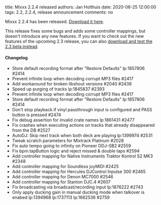 title: Mixxx 2.2.4 released
authors: Jan Holthuis
date: 2020-06-25 12:00:00
tags: 2.2, 2.2.4, release announcement
comments: no

Mixxx 2.2.4 has been released.
[Download it here]({filename}/pages/download.md#stable).

This release fixes some bugs and adds some controller mappings, but doesn't introduce any new features.
If you want to check out the new features of the upcoming 2.3 release, you can also [download and test the 2.3 beta instead]({filename}/news/2020-06-07-mixxx-2-3-beta-released.md).

#### Changelog

* Store default recording format after "Restore Defaults" lp:1857806 #2414
* Prevent infinite loop when decoding corrupt MP3 files #2417
* Add workaround for broken libshout versions #2040 #2438
* Speed up purging of tracks lp:1845837 #2393
* Prevent infinite loop when decoding corrupt MP3 files #2417
* Store default recording format after "Restore Defaults" lp:1857806 #2414
* Don't stop playback if vinyl passthrough input is configured and PASS button is pressed #2474
* Fix debug assertion for invalid crate names lp:1861431 #2477
* Fix crashes when executing actions on tracks that already disappeared from the DB #2527
* AutoDJ: Skip next track when both deck are playing lp:1399974 #2531
* Tweak scratch parameters for Mixtrack Platinum #2028
* Fix auto tempo going to infinity on Pioneer DDJ-SB2 #2559
* Fix bpm.tapButton logic and reject missed & double taps #2594
* Add controller mapping for Native Instruments Traktor Kontrol S2 MK3 #2348
* Add controller mapping for Soundless joyMIDI #2425
* Add controller mapping for Hercules DJControl Inpulse 300 #2465
* Add controller mapping for Denon MC7000 #2546
* Add controller mapping for Stanton DJC.4 #2607
* Fix broadcasting via broadcast/recording input lp:1876222 #2743
* Only apply ducking gain in manual ducking mode when talkover is enabed lp:1394968 lp:1737113 lp:1662536 #2759
